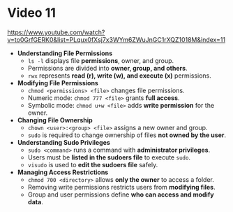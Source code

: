 # Video 11
https://www.youtube.com/watch?v=to0GrfGERK0&list=PLqux0fXsj7x3WYm6ZWuJnGC1rXQZ1018M&index=11

- **Understanding File Permissions**
    - `ls -l` displays file **permissions**, owner, and group.
    - Permissions are divided into **owner, group, and others**.
    - `rwx` represents **read (r), write (w), and execute (x)** permissions.
- **Modifying File Permissions**
    - `chmod <permissions> <file>` changes file permissions.
    - Numeric mode: `chmod 777 <file>` grants **full access**.
    - Symbolic mode: `chmod u+w <file>` adds **write permission** for the owner.
- **Changing File Ownership**
    - `chown <user>:<group> <file>` assigns a new owner and group.
    - `sudo` is required to change ownership of files **not owned by the user**.
- **Understanding Sudo Privileges**
    - `sudo <command>` runs a command with **administrator privileges**.
    - Users must be **listed in the sudoers file** to execute `sudo`.
    - `visudo` is used to **edit the sudoers file** safely.
- **Managing Access Restrictions**
    - `chmod 700 <directory>` allows **only the owner** to access a folder.
    - Removing write permissions restricts users from **modifying files**.
    - Group and user permissions define **who can access and modify data**.

